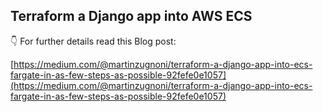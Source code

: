 ## Terraform a Django app into AWS ECS

👇 For further details read this Blog post:

[https://medium.com/@martinzugnoni/terraform-a-django-app-into-ecs-fargate-in-as-few-steps-as-possible-92fefe0e1057](https://medium.com/@martinzugnoni/terraform-a-django-app-into-ecs-fargate-in-as-few-steps-as-possible-92fefe0e1057)
